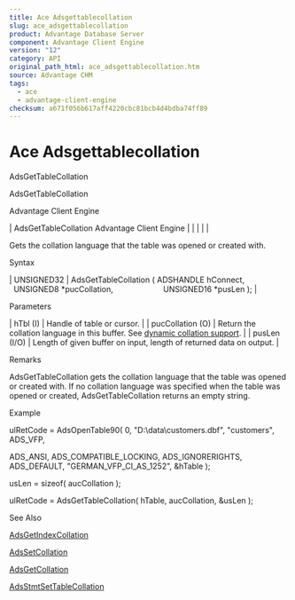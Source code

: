 ```yaml
---
title: Ace Adsgettablecollation
slug: ace_adsgettablecollation
product: Advantage Database Server
component: Advantage Client Engine
version: "12"
category: API
original_path_html: ace_adsgettablecollation.htm
source: Advantage CHM
tags:
  - ace
  - advantage-client-engine
checksum: a671f056b617aff4220cbc81bcb4d4bdba74ff89
---
```


# Ace Adsgettablecollation

AdsGetTableCollation

AdsGetTableCollation

Advantage Client Engine

| AdsGetTableCollation  Advantage Client Engine |  |  |  |  |

Gets the collation language that the table was opened or created with.

Syntax

| UNSIGNED32 | AdsGetTableCollation ( ADSHANDLE hConnect,                        UNSIGNED8 \*pucCollation,                        UNSIGNED16 \*pusLen ); |

Parameters

| hTbl (I) | Handle of table or cursor. |
| pucCollation (O) | Return the collation language in this buffer. See [dynamic collation support](master_collation_support.md). |
| pusLen (I/O) | Length of given buffer on input, length of returned data on output. |

Remarks

AdsGetTableCollation gets the collation language that the table was opened or created with. If no collation language was specified when the table was opened or created, AdsGetTableCollation returns an empty string.

Example

ulRetCode = AdsOpenTable90( 0, "D:\\data\\customers.dbf", "customers", ADS\_VFP,

ADS\_ANSI, ADS\_COMPATIBLE\_LOCKING, ADS\_IGNORERIGHTS, ADS\_DEFAULT, "GERMAN\_VFP\_CI\_AS\_1252", &hTable );

usLen = sizeof( aucCollation );

ulRetCode = AdsGetTableCollation( hTable, aucCollation, &usLen );

See Also

[AdsGetIndexCollation](ace_adsgetindexcollation.md)

[AdsSetCollation](ace_adssetcollation.md)

[AdsGetCollation](ace_adsgetcollation.md)

[AdsStmtSetTableCollation](ace_adsstmtsettablecollation.md)
